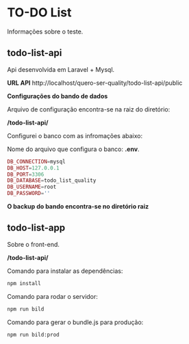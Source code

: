 # TO-DO List

Informações sobre o teste.

## todo-list-api 

Api desenvolvida em Laravel + Mysql.

**URL API** http://localhost/quero-ser-quality/todo-list-api/public

**Configurações do bando de dados**

Arquivo de configuração encontra-se na raiz do diretório:

**/todo-list-api/**

Configurei o banco com as infromações abaixo:

Nome do arquivo que configura o banco: **.env**.

```php
DB_CONNECTION=mysql
DB_HOST=127.0.0.1
DB_PORT=3306
DB_DATABASE=todo_list_quality
DB_USERNAME=root
DB_PASSWORD=''
```
**O backup do bando encontra-se no diretório raiz**

## todo-list-app

Sobre o front-end.

**/todo-list-api/**

Comando para instalar as dependências:

```cmd
npm install
```
Comando para rodar o servidor:

```cmd
npm run bild
```
Comando para gerar o bundle.js para produção:

```cmd
npm run bild:prod
```